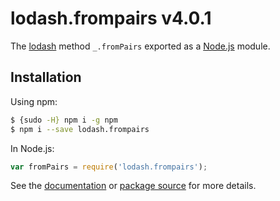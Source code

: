 # lodash.frompairs v4.0.1

The [lodash](https://lodash.com/) method `_.fromPairs` exported as a [Node.js](https://nodejs.org/) module.

## Installation

Using npm:
```bash
$ {sudo -H} npm i -g npm
$ npm i --save lodash.frompairs
```

In Node.js:
```js
var fromPairs = require('lodash.frompairs');
```

See the [documentation](https://lodash.com/docs#fromPairs) or [package source](https://github.com/lodash/lodash/blob/4.0.1-npm-packages/lodash.frompairs) for more details.
